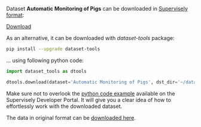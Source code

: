 Dataset **Automatic Monitoring of Pigs** can be downloaded in [Supervisely format](https://developer.supervisely.com/api-references/supervisely-annotation-json-format):

 [Download](https://www.dropbox.com/scl/fi/no02r0oksn12p54417b3p/automatic-monitoring-of-pigs-DatasetNinja.tar?rlkey=6dlghlk5ocf96p9j2yuz9qcjx&dl=1)

As an alternative, it can be downloaded with *dataset-tools* package:
``` bash
pip install --upgrade dataset-tools
```

... using following python code:
``` python
import dataset_tools as dtools

dtools.download(dataset='Automatic Monitoring of Pigs', dst_dir='~/dataset-ninja/')
```
Make sure not to overlook the [python code example](https://developer.supervisely.com/getting-started/python-sdk-tutorials/iterate-over-a-local-project) available on the Supervisely Developer Portal. It will give you a clear idea of how to effortlessly work with the downloaded dataset.

The data in original format can be [downloaded here](https://drive.google.com/file/d/1DmkR5AyysQkFbMEwjPjJnnNVyGvtsu9H/view).
